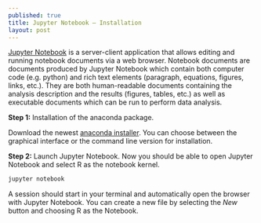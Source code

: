 ```yaml
---
published: true
title: Jupyter Notebook – Installation
layout: post
---
```


[Jupyter Notebook](http://jupyter.org) is a server-client application that allows editing and running notebook documents via a web browser. Notebook documents are documents produced by Jupyter Notebook which contain both computer code (e.g. python) and rich text elements (paragraph, equations, figures, links, etc.). They are both human-readable documents containing the analysis description and the results (figures, tables, etc.) as well as executable documents which can be run to perform data analysis.


**Step 1:** Installation of the anaconda package.

Download the newest [anaconda installer](https://www.continuum.io/downloads). You can choose between the graphical interface or the command line version for installation.


**Step 2:** Launch Jupyter Notebook.
Now you should be able to open Jupyter Notebook and select R as the notebook kernel.
```sh
jupyter notebook
```
A session should start in your terminal and automatically open the browser with Jupyter Notebook. You can create a new file by selecting the *New* button and choosing R as the Notebook.
